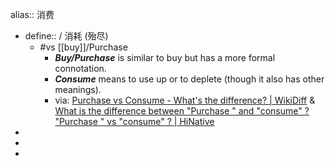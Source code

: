 alias:: 消费

- define::  / 消耗 (殆尽)
  - #vs [[buy]]/Purchase
    - ***Buy/Purchase*** is similar to buy but has a more formal connotation.
    - ***Consume*** means to use up or to deplete (though it also has other meanings).
    - via: [Purchase vs Consume - What's the difference? | WikiDiff](https://wikidiff.com/consume/purchase) & [What is the difference between "Purchase " and "consume" ? "Purchase " vs "consume" ? | HiNative](https://hinative.com/questions/19215138)
-
-
-